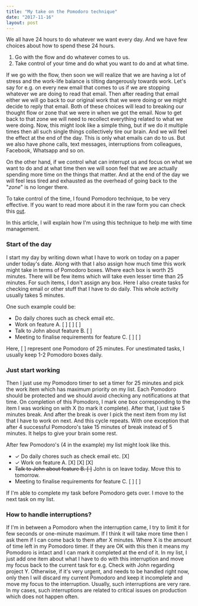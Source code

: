 ```yaml
---
title: "My take on the Pomodoro technique"
date: "2017-11-16"
layout: post
---
```


We all have 24 hours to do whatever we want every day. And we have few choices about how to spend these 24 hours.

1. Go with the flow and do whatever comes to us.
2. Take control of your time and do what you want to do and at what time.

If we go with the flow, then soon we will realize that we are having a lot of stress and the work-life balance is tilting dangerously towards work. Let's say for e.g. on every new email that comes to us if we are stopping whatever we are doing to read that email. Then after reading that email either we will go back to our original work that we were doing or we might decide to reply that email. Both of these choices will lead to breaking our thought flow or zone that we were in when we got the email. Now to get back to that zone we will need to recollect everything related to what we were doing. Now, this might look like a simple thing, but if we do it multiple times then all such single things collectively tire our brain. And we will feel the effect at the end of the day. This is only what emails can do to us. But we also have phone calls, text messages, interruptions from colleagues, Facebook, Whatsapp and so on.

On the other hand, if we control what can interrupt us and focus on what we want to do and at what time then we will soon feel that we are actually spending more time on the things that matter. And at the end of the day we will feel less tired and exhausted as the overhead of going back to the "_zone_" is no longer there.

To take control of the time, I found Pomodoro technique, to be very effective. If you want to read more about it in the raw form you can check this [out](https://cirillocompany.de/pages/pomodoro-technique).  

In this article, I will explain how I'm using this technique to help me with time management.

### Start of the day
I start my day by writing down what I have to work on today on a paper under today's date. Along with that I also assign how much time this work might take in terms of Pomodoro boxes. Where each box is worth 25 minutes. There will be few items which will take even lesser time than 25 minutes. For such items, I don't assign any box. Here I also create tasks for checking email or other stuff that I have to do daily. This whole activity usually takes 5 minutes.

One such example could be:
- Do daily chores such as check email etc.
- Work on feature A.  [ ] [ ] [ ]
- Talk to John about feature B.  [ ]
- Meeting to finalise requirements for feature C. [ ] [ ]

Here, [ ] represent one Pomodoro of 25 minutes. For unestimated tasks, I usually keep 1-2 Pomodoro boxes daily.

### Just start working
Then I just use my Pomodoro timer to set a timer for 25 minutes and pick the work item which has maximum priority on my list. Each Pomodoro should be protected and we should avoid checking any notifications at that time. On completion of this Pomodoro, I mark one box corresponding to the item I was working on with X (to mark it complete). After that, I just take 5 minutes break. And after the break is over I pick the next item from my list that I have to work on next. And this cycle repeats. With one exception that after 4 successful Pomodoro's take 15 minutes of break instead of 5 minutes. It helps to give your brain some rest.

After few Pomodoro's (4 in the example) my list might look like this.

- ✓ Do daily chores such as check email etc. [X]
- ✓ Work on feature A.  [X] [X] [X]
- ~~Talk to John about feature B.  [ ]~~ John is on leave today. Move this to tomorrow.
- Meeting to finalise requirements for feature C. [ ] [ ]

If I'm able to complete my task before Pomodoro gets over. I move to the next task on my list.

### How to handle interruptions?
If I'm in between a Pomodoro when the interruption came, I try to limit it for few seconds or one-minute maximum. If I think it will take more time then I ask them if I can come back to them after X minutes. Where X is the amount of time left in my Pomodoro timer. If they are OK with this then it means my Pomodoro is intact and I can mark it completed at the end of it. In my list, I just add one item about what I have to do with this interruption and move my focus back to the current task for e.g. Check with John regarding project Y. Otherwise, if it's very urgent, and needs to be handled right now, only then I will discard my current Pomodoro and keep it incomplete and move my focus to the interruption. Usually, such interruptions are very rare. In my cases, such interruptions are related to critical issues on production which does not happen often.
